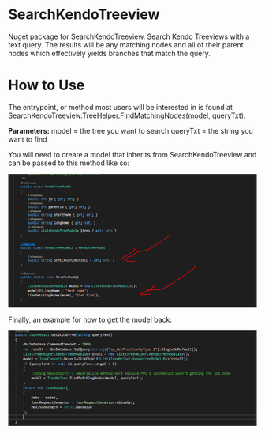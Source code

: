 # SearchKendoTreeview
Nuget package for SearchKendoTreeview. Search Kendo Treeviews with a text query. The results will be any matching nodes and all of their parent nodes which effectively yields branches that match the query.

# How to Use
The entrypoint, or method most users will be interested in is found at SearchKendoTreeview.TreeHelper.FindMatchingNodes(model, queryTxt).

**Parameters:**
model = the tree you want to search
queryTxt = the string you want to find

You will need to create a model that inherits from SearchKendoTreeview and can be passed to this method like so:

![Example for how to inherit from KendoTreeModel](https://github.com/Grimshire/SearchKendoTreeview/blob/main/SearchKendoTreeview.png)

Finally, an example for how to get the model back:

![Example for how to return a tree in an MVC controller method](https://github.com/Grimshire/SearchKendoTreeview/blob/main/SearchKendoTreeview2.PNG)
